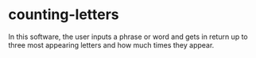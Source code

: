 # counting-letters
In this software, the user inputs a phrase or word and gets in return up to three most appearing letters and how much times they appear. 
